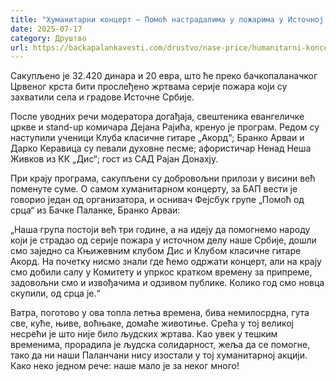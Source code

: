 ```yaml
---
title: "Хуманитарни концерт – Помоћ настрадалима у пожарима у Источној Србији"
date: 2025-07-17
category: Друштво
url: https://backapalankavesti.com/drustvo/nase-price/humanitarni-koncert-pomoc-nastradalima-u-pozarima-u-istocnoj-srbiji/
---
```


Сакупљено је 32.420 динара и 20 евра, што ће преко бачкопаланачког Црвеног крста бити прослеђено жртвама серије пожара који су захватили села и градове Источне Србије.

После уводних речи модератора догађаја, свештеника евангеличке цркве и stand-up комичара Дејана Рајића, кренуо је програм. Редом су наступили ученици Клуба класичне гитаре „Акорд“; Бранко Арваи и Дарко Керавица су певали духовне песме; афористичар Ненад Неша Живков из КК „Дис“; гост из САД Рајан Донахју.

При крају програма, сакупљени су добровољни прилози у висини већ поменуте суме.
О самом хуманитарном концерту, за БАП вести је говорио један од организатора, и оснивач Фејсбук групе „Помоћ од срца“ из Бачке Паланке, Бранко Арваи:

„Наша група постоји већ три године, а на идеју да помогнемо народу који је страдао од серије пожара у источном делу наше Србије, дошли смо заједно са Књижевним клубом Дис и Клубом класичне гитаре Акорд. На почетку нисмо знали где ћемо одржати концерт, али на крају смо добили салу у Комитету и упркос кратком времену за припреме, задовољни смо и извођачима и одзивом публике. Колико год смо новца скупили, од срца је.“

Ватра, поготово у ова топла летња времена, бива немилосрдна, гута све, куће, њиве, воћњаке, домаће животиње. Срећа у тој великој несрећи је што није било људских жртава. Као увек у тешким временима, прорадила је људска солидарност, жеља да се помогне, тако да ни наши Паланчани нису изостали у тој хуманитарној акцији. Како неко једном рече: наше мало је за неког много!
